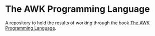# The AWK Programming Language

A repository to hold the results of working through the book [The AWK Programming Language](http://www.cs.bell-labs.com/cm/cs/awkbook/).
